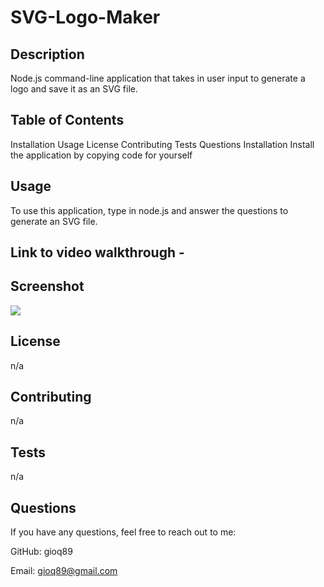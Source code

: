 # SVG-Logo-Maker

## Description
Node.js command-line application that takes in user input to generate a logo and save it as an SVG file.

## Table of Contents
Installation
Usage
License
Contributing
Tests
Questions
Installation
Install the application by copying code for yourself

## Usage
To use this application, type in node.js and answer the questions to generate an SVG file.

## Link to video walkthrough - 

## Screenshot
<img src="SVG-Logo-Maker\examples\SVG Logo.png">

## License
n/a

## Contributing
n/a

## Tests
n/a

## Questions
If you have any questions, feel free to reach out to me:

GitHub: gioq89

Email: gioq89@gmail.com
